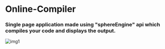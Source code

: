 # Online-Compiler

### Single page application made using "sphereEngine" api which compiles your code and displays the output.

![img1](https://user-images.githubusercontent.com/29759141/45590480-a3b9f800-b956-11e8-8005-f21cdefd76d9.png)

